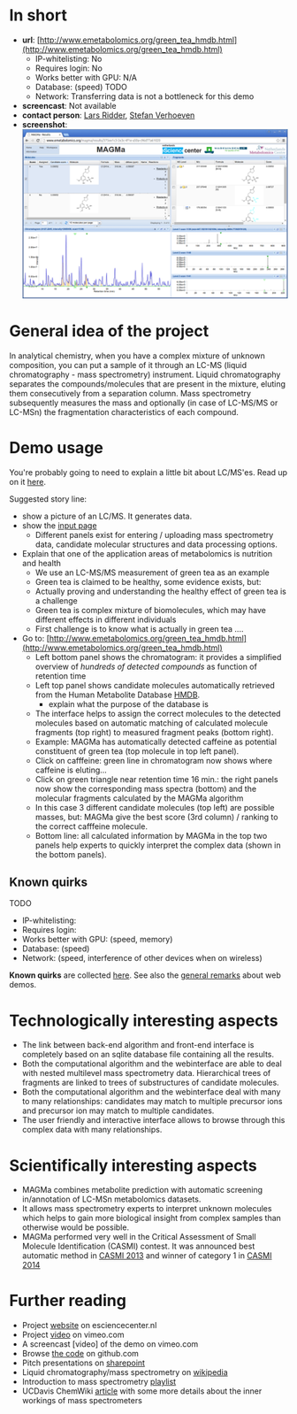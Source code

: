 # In short

- **url**: [http://www.emetabolomics.org/green_tea_hmdb.html](http://www.emetabolomics.org/green_tea_hmdb.html)
    - IP-whitelisting: No
    - Requires login: No
    - Works better with GPU: N/A
    - Database: (speed) TODO
    - Network: Transferring data is not a bottleneck for this demo
- **screencast**: Not available
- **contact person**: [Lars Ridder](https://www.esciencecenter.nl/profile/dr.-lars-ridder), [Stefan Verhoeven](https://www.esciencecenter.nl/profile/ing.-stefan-verhoeven)
- **screenshot**:
![screenshot](/demos/emetabolomics/screencapture-demo-emetabolomics.png "emetabolomics demo screenshot")

# General idea of the project

In analytical chemistry, when you have a complex mixture of unknown composition, you can put a sample of it through an LC-MS (liquid chromatography - mass spectrometry) instrument. Liquid chromatography separates the compounds/molecules that are present in the mixture, eluting them consecutively from a separation column. Mass spectrometry subsequently measures the mass and optionally (in case of LC-MS/MS or LC-MSn) the fragmentation characteristics of each compound. 

# Demo usage

You're probably going to need to explain a little bit about LC/MS'es. Read up on it [here](mass-spectrometry-and-liquid-chromatography.md).

Suggested story line:
- show a picture of an LC/MS. It generates data. 
- show the [input page](http://www.emetabolomics.org/magma)
  - Different panels exist for entering / uploading mass spectrometry data, candidate molecular structures and data processing options.
- Explain that one of the application areas of metabolomics is nutrition and health
  - We use an LC-MS/MS measurement of green tea as an example
  - Green tea is claimed to be healthy, some evidence exists, but:
  - Actually proving and understanding the healthy effect of green tea is a challenge
  - Green tea is complex mixture of biomolecules, which may have different effects in different individuals
  - First challenge is to know what is actually in green tea ....
- Go to: [http://www.emetabolomics.org/green_tea_hmdb.html](http://www.emetabolomics.org/green_tea_hmdb.html)
  - Left bottom panel shows the chromatogram: it provides a simplified overview of _hundreds of detected compounds_ as function of retention time
  - Left top panel shows candidate molecules automatically retrieved from the Human Metabolite Database [HMDB](http://www.hmdb.ca).
      - explain what the purpose of the database is
  - The interface helps to assign the correct molecules to the detected molecules based on automatic matching of calculated molecule fragments (top right) to measured fragment peaks (bottom right).
  - Example: MAGMa has automatically detected caffeine as potential constituent of green tea (top molecule in top left panel).
  - Click on cafffeine: green line in chromatogram now shows where caffeine is eluting...
  - Click on green triangle near retention time 16 min.: the right panels now show the corresponding mass spectra (bottom) and the molecular fragments calculated by the MAGMa algorithm
  - In this case 3 different candidate molecules (top left) are possible masses, but: MAGMa give the best score (3rd column) / ranking to the correct cafffeine molecule.
  - Bottom line: all calculated information by MAGMa in the top two panels help experts to quickly interpret the complex data (shown in the bottom panels).

## Known quirks

TODO

- IP-whitelisting:
- Requires login:
- Works better with GPU: (speed, memory)
- Database: (speed)
- Network: (speed, interference of other devices when on wireless)

**Known quirks** are collected [here](https://github.com/NLeSC/collab-demos/issues/64). See also the [general remarks](/doc/demo-usage-general-remarks.md) about web demos.

# Technologically interesting aspects

- The link between back-end algorithm and front-end interface is completely based on an sqlite database file containing all the results.
- Both the computational algorithm and the webinterface are able to deal with nested multilevel mass spectrometry data. Hierarchical trees of fragments are linked to trees of substructures of candidate molecules.
- Both the computational algorithm and the webinterface deal with many to many relationships: candidates may match to multiple precursor ions and precursor ion may match to multiple candidates.
- The user friendly and interactive interface allows to browse through this complex data with many relationships.

# Scientifically interesting aspects

- MAGMa combines metabolite prediction with automatic screening in/annotation of LC-MSn metabolomics datasets.
- It allows mass spectrometry experts to interpret unknown molecules which helps to gain more biological insight from complex samples than otherwise would be possible.
- MAGMa performed very well in the Critical Assessment of Small Molecule Identification (CASMI) contest. It was announced best automatic method in [CASMI 2013](http://dx.doi.org/10.5702/massspectrometry.S0039) and winner of category 1 in [CASMI 2014](http://www.casmi-contest.org/2014/results.shtml)

# Further reading

- Project [website](https://www.esciencecenter.nl/project/chemical-informatics-for-metabolite-identification-and-biochemical-network) on esciencecenter.nl
- Project [video](https://vimeo.com/109444671) on vimeo.com
- A screencast [video] of the demo on vimeo.com
- Browse [the code](https://github.com/NLeSC/MAGMa) on github.com
- Pitch presentations on [sharepoint](https://nlesc.sharepoint.com/Shared%20Documents/Forms/AllItems.aspx?RootFolder=%2FShared%20Documents%2FNLeSC%20Project%20Presentations%2FCurrent%2FeMetabolomics&FolderCTID=0x0120004EB0DBA245A10041AA401E78745EB1B1&View=%7B2CC9F224-02CB-49B5-9DBB-C97AE29C8572%7D)
- Liquid chromatography/mass spectrometry on [wikipedia](https://en.wikipedia.org/wiki/Liquid_chromatography%E2%80%93mass_spectrometry)
- Introduction to mass spectrometry [playlist](https://www.youtube.com/watch?v=rBymrFzcaPM&list=PL43814409BA85D84C)
- UCDavis ChemWiki [article](http://chemwiki.ucdavis.edu/Core/Analytical_Chemistry/Instrumental_Analysis/Mass_Spectrometry/How_the_Mass_Spectrometer_Works) with some more details about the inner workings of mass spectrometers




